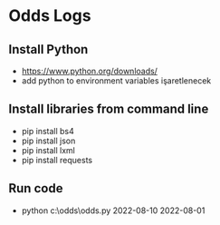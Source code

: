 # Odds Logs

## Install Python
- https://www.python.org/downloads/
- add python to environment variables işaretlenecek

## Install libraries from command line
- pip install bs4
- pip install json
- pip install lxml
- pip install requests

## Run code
- python c:\odds\odds.py 2022-08-10 2022-08-01
